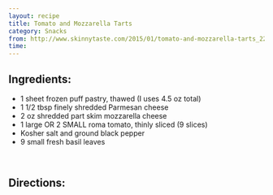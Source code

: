 ```yaml
---
layout: recipe
title: Tomato and Mozzarella Tarts
category: Snacks
from: http://www.skinnytaste.com/2015/01/tomato-and-mozzarella-tarts_22.html
time: 
---
```


Ingredients:
------------

* 1 sheet frozen puff pastry, thawed (I uses 4.5 oz total)
* 1 1/2 tbsp finely shredded Parmesan cheese
* 2 oz shredded part skim mozzarella cheese 
* 1 large OR 2 SMALL roma tomato, thinly sliced (9 slices)
* Kosher salt and ground black pepper
* 9 small fresh basil leaves


<br>

Directions:
-----------
